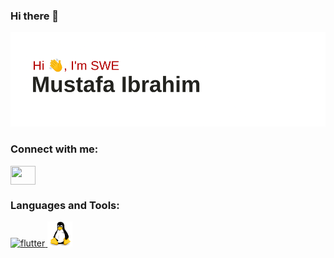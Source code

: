 ### Hi there 👋

<!--
**Mustafaibra/Mustafaibra** is a ✨ _special_ ✨ repository because its `README.md` (this file) appears on your GitHub profile.

Here are some ideas to get you started:

- 🔭 I’m currently working on ...
- 🌱 I’m currently learning ...
- 👯 I’m looking to collaborate on ...
- 🤔 I’m looking for help with ...
- 💬 Ask me about ...
- 📫 How to reach me: ...
- 😄 Pronouns: ...
- ⚡ Fun fact: ...
-->
[![MasterHead](https://github.com/Mustafaibra/Mustafaibra/blob/main/header.png)](https://github.com/Mustafaibra)


<h3 align="left">Connect with me:</h3>
<p align="left">

<a href="https://www.linkedin.com/in/mustafa-ibrahim-1662051a3/" target="blank"><img align="center" src="https://cdn.jsdelivr.net/npm/simple-icons@3.0.1/icons/linkedin.svg" alt="" height="30" width="40" /></a>

</p>

<h3 align="left">Languages and Tools:</h3>
<p align="left"> 
 <a href="https://flutter.dev" target="_blank"> <img src="https://www.vectorlogo.zone/logos/flutterio/flutterio-icon.svg" alt="flutter" width="40" height="40"/> </a>
  <a > <img src="https://github.com/devicons/devicon/blob/master/icons/linux/linux-original.svg" alt="Linux" width="40" height="40"/> </a>
</p>
